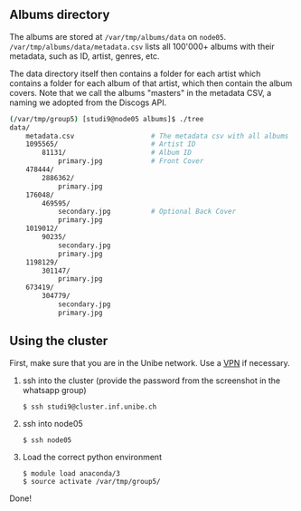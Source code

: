 Albums directory
----------------

The albums are stored at `/var/tmp/albums/data` on `node05`. `/var/tmp/albums/data/metadata.csv` lists all 100'000+ albums with their metadata, such as ID, artist, genres, etc.

The data directory itself then contains a folder for each artist which contains a folder for each album of that artist, which then contain the album covers. Note that we call the albums "masters" in the metadata CSV, a naming we adopted from the Discogs API.


```sh
(/var/tmp/group5) [studi9@node05 albums]$ ./tree
data/
    metadata.csv                   # The metadata csv with all albums
    1095565/                       # Artist ID
        81131/                     # Album ID
            primary.jpg            # Front Cover
    478444/
        2886362/
            primary.jpg
    176048/
        469595/
            secondary.jpg          # Optional Back Cover
            primary.jpg
    1019012/
        90235/
            secondary.jpg
            primary.jpg
    1198129/
        301147/
            primary.jpg
    673419/
        304779/
            secondary.jpg
            primary.jpg
```


Using the cluster
-----------------

First, make sure that you are in the Unibe network. Use a [VPN][0] if necessary.

1. ssh into the cluster (provide the password from the screenshot in the
   whatsapp group)

   ```
   $ ssh studi9@cluster.inf.unibe.ch
   ```
2. ssh into node05

   ```
   $ ssh node05
   ```
3. Load the correct python environment

   ```
   $ module load anaconda/3
   $ source activate /var/tmp/group5/
   ```

Done!

[0]: http://www.unibe.ch/university/campus_and_infrastructure/rund_um_computer/internetzugang/access_to_internal_resources_via_vpn/index_eng.html
